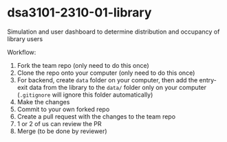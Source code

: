 # dsa3101-2310-01-library
Simulation and user dashboard to determine distribution and occupancy of library users

Workflow:
1. Fork the team repo (only need to do this once)
2. Clone the repo onto your computer (only need to do this once)
3. For backend, create `data` folder on your computer, then add the entry-exit data from the library to the `data/` folder only on your computer (`.gitignore` will ignore this folder automatically)
4. Make the changes
5. Commit to your own forked repo
6. Create a pull request with the changes to the team repo
7. 1 or 2 of us can review the PR
8. Merge (to be done by reviewer)
